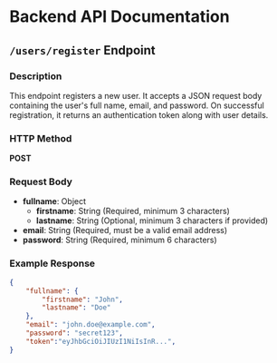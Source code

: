 # Backend API Documentation

## `/users/register` Endpoint

### Description
This endpoint registers a new user. It accepts a JSON request body containing the user's full name, email, and password. On successful registration, it returns an authentication token along with user details.

### HTTP Method
**POST** 

### Request Body
- **fullname**: Object  
  - **firstname**: String (Required, minimum 3 characters)  
  - **lastname**: String (Optional, minimum 3 characters if provided)
- **email**: String (Required, must be a valid email address)
- **password**: String (Required, minimum 6 characters)

### Example Response
```json
{
    "fullname": {
        "firstname": "John",
        "lastname": "Doe"
    },
    "email": "john.doe@example.com",
    "password": "secret123",
    "token":"eyJhbGciOiJIUzI1NiIsInR...",
}